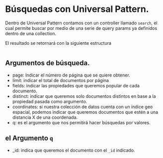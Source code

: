 # Búsquedas con Universal Pattern.

Dentro de Universal Pattern contamos con un controller llamado `search`, el cual permite buscar por medio de una serie de query params ya definidos dentro de una collection.

El resultado se retornará con la siguiente estructura

```javascript

```


## Argumentos de búsqueda.

- page: Indicar el número de página que se quiere obtener.
- limit: indicar el total de documentos por página
- fields: indicar las propiedades que queremos popular de cada documento.
- distinct: indicar que queremos solo documentos distintos en base a la propiedad pasada como argumento.
- coordinates: si nuestra colección de datos cuenta con un índice geo espacial, podemos indicar que queremos documentos que estén a una distancia X de una coordenada.
- q: es el argumento que nos permitirá hacer búsquedas por valores.


## el Argumento `q`

- _id: indica que queremos el documento  con el `_id` indicado.
